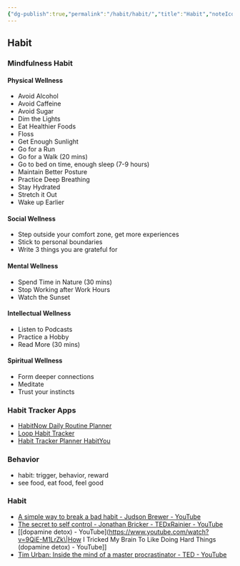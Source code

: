 ```yaml
---
{"dg-publish":true,"permalink":"/habit/habit/","title":"Habit","noteIcon":""}
---
```



## Habit

### Mindfulness Habit

#### Physical Wellness

- Avoid Alcohol
- Avoid Caffeine
- Avoid Sugar
- Dim the Lights
- Eat Healthier Foods
- Floss
- Get Enough Sunlight
- Go for a Run
- Go for a Walk (20 mins)
- Go to bed on time, enough sleep (7-9 hours)
- Maintain Better Posture
- Practice Deep Breathing
- Stay Hydrated
- Stretch it Out
- Wake up Earlier

#### Social Wellness

- Step outside your comfort zone, get more experiences
- Stick to personal boundaries
- Write 3 things you are grateful for

#### Mental Wellness

- Spend Time in Nature (30 mins)
- Stop Working after Work Hours
- Watch the Sunset

#### Intellectual Wellness

- Listen to Podcasts
- Practice a Hobby
- Read More (30 mins)

#### Spiritual Wellness

- Form deeper connections
- Meditate
- Trust your instincts

### Habit Tracker Apps

- [HabitNow Daily Routine Planner](https://play.google.com/store/apps/details?id=com.habitnow)
- [Loop Habit Tracker](https://play.google.com/store/apps/details?id=org.isoron.uhabits)
- [Habit Tracker Planner HabitYou](https://play.google.com/store/apps/details?id=com.habityou.planner.goals.journal.habittracker)

### Behavior

- habit: trigger, behavior, reward
- see food, eat food, feel good

### Habit

- [A simple way to break a bad habit - Judson Brewer - YouTube](https://www.youtube.com/watch?v=-moW9jvvMr4&list=PL79A8suCuHLCNk_WNP9EuKROeWg5QwPOP&index=16)
- [The secret to self control - Jonathan Bricker - TEDxRainier - YouTube](https://www.youtube.com/watch?v=tTb3d5cjSFI)
- [[dopamine detox) - YouTube](https://www.youtube.com/watch?v=9QiE-M1LrZk\|How I Tricked My Brain To Like Doing Hard Things (dopamine detox) - YouTube]]
- [Tim Urban: Inside the mind of a master procrastinator - TED - YouTube](https://www.youtube.com/watch?v=arj7oStGLkU)
